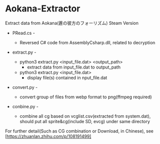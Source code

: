 # Aokana-Extractor
Extract data from Aokana(蒼の彼方のフォーリズム) Steam Version

* PRead.cs -  
  * Reversed C# code from AssemblyCsharp.dll, related to decryption
    
* extract.py -   
  * python3 extract.py <input_file.dat> <output_path>
    * extract data from input_file.dat to output_path
  * python3 extract.py <input_file.dat>
    * display file(s) contained in nput_file.dat
      
* convert.py -   
  * convert group of files from webp format to png(ffmpeg required)
    
* conbine.py - 
  * combine all cg based on vcglist.csv(extracted from system.dat), should put all sprite&cg(include SD, evcg) under same directory


For further detail(Such as CG combination or Download, in Chinese), see [https://zhuanlan.zhihu.com/p/108191499]
